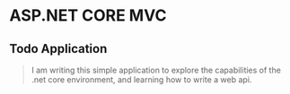 # ASP.NET CORE MVC

## Todo Application
> I am writing this simple application to explore the capabilities of the .net core environment, and learning how to write a web api.
